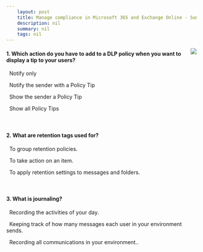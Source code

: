 ```yaml
---
    layout: post
    title: Manage compliance in Microsoft 365 and Exchange Online - Summary and knowledge check
    description: nil
    summary: nil
    tags: nil
---
```



 <a target="_blank" href="https://docs.microsoft.com/en-us/learn/modules/m365-messaging-manage-compliance/summary-knowledge-check/"><i class="fas fa-external-link-alt"></i> </a>
 <img align="right" src="https://docs.microsoft.com/en-us/learn/achievements/manage-compliance-exchange-online-environment.svg">
####  1. Which action do you have to add to a DLP policy when you want to display a tip to your users?


<i class='far fa-square'></i> &nbsp;&nbsp;Notify only

<i class='fas fa-check-square' style='color: Dodgerblue;'></i> &nbsp;&nbsp;Notify the sender with a Policy Tip

<i class='far fa-square'></i> &nbsp;&nbsp;Show the sender a Policy Tip

<i class='far fa-square'></i> &nbsp;&nbsp;Show all Policy Tips
<br />
<br />
<br />

####  2. What are retention tags used for?


<i class='far fa-square'></i> &nbsp;&nbsp;To group retention policies.

<i class='far fa-square'></i> &nbsp;&nbsp;To take action on an item.

<i class='fas fa-check-square' style='color: Dodgerblue;'></i> &nbsp;&nbsp;To apply retention settings to messages and folders.
<br />
<br />
<br />

####  3. What is journaling?


<i class='far fa-square'></i> &nbsp;&nbsp;Recording the activities of your day.

<i class='far fa-square'></i> &nbsp;&nbsp;Keeping track of how many messages each user in your environment sends.

<i class='fas fa-check-square' style='color: Dodgerblue;'></i> &nbsp;&nbsp;Recording all communications in your environment..
<br />
<br />
<br />
